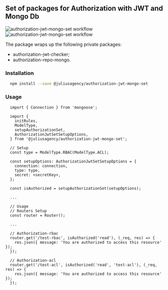 ## Set of packages for Authorization with JWT and Mongo Db
![authorization-jwt-mongo-set workflow](https://github.com/juliusagency/jla-node-monorepo/actions/workflows/authorization-jwt-mongo-set-test.yaml/badge.svg)
![authorization-jwt-mongo-set workflow](https://github.com/juliusagency/jla-node-monorepo/actions/workflows/authorization-jwt-mongo-set-github.yaml/badge.svg)

The package wraps up the following private packages:
  - authorization-jwt-checker;
  - authorization-repo-mongo.

### Installation
```bash
  npm install --save @juliusagency/authorization-jwt-mongo-set
```

### Usage  
```
  import { Connection } from 'mongoose';

  import {
    initRules,
    ModelType,
    setupAuthorizationSet,
    AuthorizationJwtSetSetupOptions,
  } from '@juliusagency/authorization-jwt-mongo-set';

  // Setup
  const type = ModelType.RBAC(ModelType.ACL);

  const setupOptions: AuthorizationJwtSetSetupOptions = {
    connection: connection,
    type: type,
    secret: <secretKey>,
  };

  const isAuthorized = setupAuthorizationSet(setupOptions);

  ...

  // Usage
  // Routers Setup
  const router = Router();
  
  ...

  // Authorization-rbac
  router.get('/test-rbac', isAuthorized('read'), (_req, res) => {
    res.json({ message: 'You are authorized to access this resource' });
  });

  // Authorization-acl
  router.get('/test-acl', isAuthorized('read', 'test-acl'), (_req, res) => {
    res.json({ message: 'You are authorized to access this resource' });
  });

```